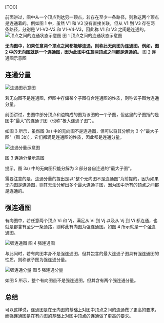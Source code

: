 [TOC]

前面讲过，图中从一个顶点到达另一顶点，若存在至少一条路径，则称这两个顶点是连通着的。例如图 1 中，虽然 V1 和 V3 没有直接关联，但从 V1 到 V3 存在两条路径，分别是 V1-V2-V3 和 V1-V4-V3，因此称 V1 和 V3 之间是连通的。
![顶点之间的连通状态示意图](http://data.biancheng.net/uploads/allimg/190105/2-1Z105093324193.gif)
图 1 顶点之间的连通状态示意图

__无向图中，如果任意两个顶点之间都能够连通，则称此无向图为连通图。例如，图 2 中的无向图就是一个连通图，因为此图中任意两顶点之间都是连通的。__
图 2 连通图示意图

## 连通分量
![连通图示意图](http://data.biancheng.net/uploads/allimg/190103/2-1Z1032054241T.gif)

若无向图不是连通图，但图中存储某个子图符合连通图的性质，则称该子图为连通分量。

前面讲过，由图中部分顶点和边构成的图为该图的一个子图，但这里的子图指的是图中"最大"的连通子图（也称"极大连通子图"）。

如图 3 所示，虽然图 3a) 中的无向图不是连通图，但可以将其分解为 3 个"最大子图"（图 3b)），它们都满足连通图的性质，因此都是连通分量。

![连通分量示意图](http://data.biancheng.net/uploads/allimg/190105/2-1Z1050933411G.gif)

图 3 连通分量示意图



提示，图 3a) 中的无向图只能分解为 3 部分各自连通的"最大子图"。

需要注意的是，连通分量的提出是以"整个无向图不是连通图"为前提的，因为如果无向图是连通图，则其无法分解出多个最大连通子图，因为图中所有的顶点之间都是连通的。



## 强连通图

有向图中，若任意两个顶点 Vi 和 Vj，满足从 Vi 到 Vj 以及从 Vj 到 Vi 都连通，也就是都含有至少一条通路，则称此有向图为强连通图。如图 4 所示就是一个强连通图。


![强连通图](http://data.biancheng.net/uploads/allimg/190105/2-1Z105093445450.gif)
 图 4 强连通图


 与此同时，若有向图本身不是强连通图，但其包含的最大连通子图具有强连通图的性质，则称该子图为强连通分量。


![强连通分量](http://data.biancheng.net/uploads/allimg/190105/2-1Z1050935002U.gif)
 图 5 强连通分量


 如图 5 所示，整个有向图虽不是强连通图，但其含有两个强连通分量。

## 总结

可以这样说，连通图是在无向图的基础上对图中顶点之间的连通做了更高的要求，而强连通图是在有向图的基础上对图中顶点的连通做了更高的要求。